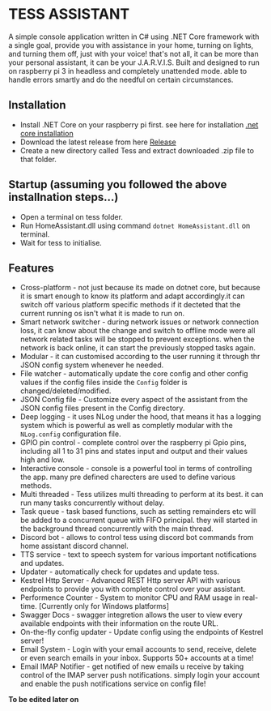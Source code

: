 # TESS ASSISTANT

A simple console application written in C# using .NET Core framework with a single goal, provide you with assistance in your home,
turning on lights, and turning them off, just with your voice!
that's not all, it can be more than your personal assistant, it can be your J.A.R.V.I.S.
Built and designed to run on raspberry pi 3 in headless and completely unattended mode.
able to handle errors smartly and do the needful on certain circumstances.

## Installation
- Install .NET Core on your raspberry pi first. see here for installation [.net core installation](https://www.hanselman.com/blog/InstallingTheNETCore2xSDKOnARaspberryPiAndBlinkingAnLEDWithSystemDeviceGpio.aspx)
- Download the latest release from here [Release](https://github.com/SynergYFTW/HomeAssistant/releases)
- Create a new directory called Tess and extract downloaded .zip file to that folder.

## Startup (assuming you followed the above installnation steps...)
- Open a terminal on tess folder.
- Run HomeAssistant.dll using command `dotnet HomeAssistant.dll` on terminal.
- Wait for tess to initialise.

## Features
- Cross-platform - not just because its made on dotnet core, but because it is smart enough to know its platform and adapt accordingly.it can switch off various platform specific methods if it decteted that the current running os isn't what it is made to run on.
- Smart network switcher - during network issues or network connection loss, it can know about the change and switch to offline mode were all network related tasks will be stopped to prevent exceptions. when the network is back online, it can start the previously stopped tasks again.
- Modular - it can customised according to the user running it through thr JSON config system whenever he needed.
- File watcher - automatically update the core config and other config values if the config files inside the `Config` folder is changed/deleted/modified.
- JSON Config file - Customize every aspect of the assistant from the JSON config files present in the Config directory.
- Deep logging - it uses NLog under the hood, that means it has a logging system which is powerful as well as completly modular with the `NLog.config` configuration file.
- GPIO pin control - complete control over the raspberry pi Gpio pins, including all 1 to 31 pins and states input and output and their values high and low.
- Interactive console - console is a powerful tool in terms of controlling the app. many pre defined charecters are used to define various methods.
- Multi threaded - Tess utilizes multi threading to perform at its best. it can run many tasks concurrently without delay.
- Task queue - task based functions, such as setting remainders etc will be added to a concurrent queue with FIFO principal. they will started in the background thread concurrently with the main thread.
- Discord bot - allows to control tess using discord bot commands from home assistant discord channel.
- TTS service - text to speech system for various important notifications and updates.
- Updater - automatically check for updates and update tess.
- Kestrel Http Server - Advanced REST Http server API with various endpoints to provide you with complete control over your assistant.
- Performence Counter - System to monitor CPU and RAM usage in real-time. [Currently only for Windows platforms]
- Swagger Docs - swagger integretion allows the user to view every available endpoints with their information on the route URL.
- On-the-fly config updater - Update config using the endpoints of Kestrel server!
- Email System - Login with your email accounts to send, receive, delete or even search emails in your inbox. Supports 50+ accounts at a time!
- Email IMAP Notifier - get notified of new emails u receive by taking control of the IMAP server push notifications. simply login your account and enable the push notifications service on config file!

**To be edited later on**

